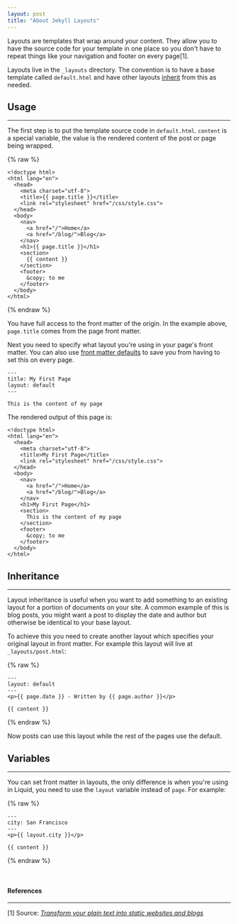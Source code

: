```yaml
---
layout: post
title: "About Jekyll Layouts"
---
```


Layouts are templates that wrap around your content. They allow you to have the
source code for your template in one place so you don't have to repeat things
like your navigation and footer on every page[1].

Layouts live in the `_layouts` directory. The convention is to have a base
template called `default.html` and have other layouts [inherit](#inheritance)
from this as needed.

## Usage
---

The first step is to put the template source code in `default.html`. `content`
is a special variable, the value is the rendered content of the post or page
being wrapped.


{% raw %}
```
<!doctype html>
<html lang="en">
  <head>
    <meta charset="utf-8">
    <title>{{ page.title }}</title>
    <link rel="stylesheet" href="/css/style.css">
  </head>
  <body>
    <nav>
      <a href="/">Home</a>
      <a href="/blog/">Blog</a>
    </nav>
    <h1>{{ page.title }}</h1>
    <section>
      {{ content }}
    </section>
    <footer>
      &copy; to me
    </footer>
  </body>
</html>
```
{% endraw %}

You have full access to the front matter of the origin. In the
example above, `page.title` comes from the page front matter.

Next you need to specify what layout you're using in your page's front matter.
You can also use
[front matter defaults](/docs/configuration/front-matter-defaults/) to save you
from having to set this on every page.

```
---
title: My First Page
layout: default
---

This is the content of my page
```

The rendered output of this page is:

```
<!doctype html>
<html lang="en">
  <head>
    <meta charset="utf-8">
    <title>My First Page</title>
    <link rel="stylesheet" href="/css/style.css">
  </head>
  <body>
    <nav>
      <a href="/">Home</a>
      <a href="/blog/">Blog</a>
    </nav>
    <h1>My First Page</h1>
    <section>
      This is the content of my page
    </section>
    <footer>
      &copy; to me
    </footer>
  </body>
</html>
```

## Inheritance
---

Layout inheritance is useful when you want to add something to an existing
layout for a portion of documents on your site. A common example of this is
blog posts, you might want a post to display the date and author but otherwise
be identical to your base layout.

To achieve this you need to create another layout which specifies your original
layout in front matter. For example this layout will live at
`_layouts/post.html`:

{% raw %}
```
---
layout: default
---
<p>{{ page.date }} - Written by {{ page.author }}</p>

{{ content }}
```
{% endraw %}

Now posts can use this layout while the rest of the pages use the default.

## Variables
---

You can set front matter in layouts, the only difference is when you're
using in Liquid, you need to use the `layout` variable instead of `page`. For
example:

{% raw %}
```
---
city: San Francisco
---
<p>{{ layout.city }}</p>

{{ content }}
```
{% endraw %}

<br/>

#### References
---

[1] Source: *[Transform your plain text into static websites and blogs](https://jekyllrb.com/)*